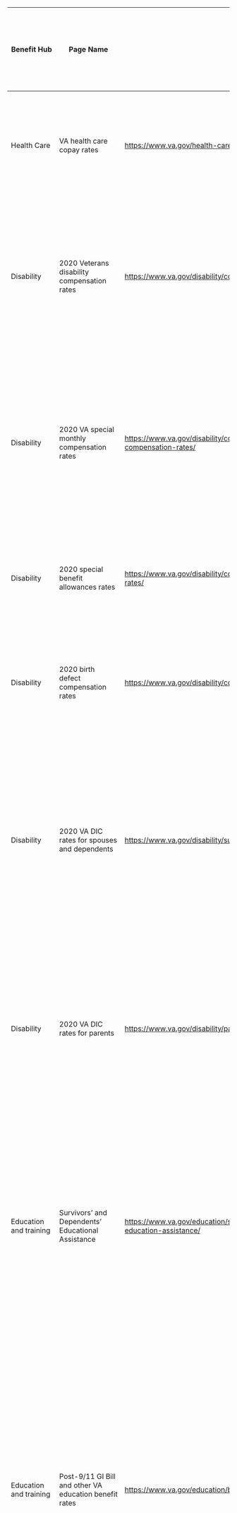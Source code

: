 Benefit Hub            | Page Name                                              | URL                                                                                       | Page Description                                                                                                                                                                                                                                                                                                                                                                                                                                                                                                                                    | Date rates change annually                                                                                                                                                                                                                                                                                                                                                               | Rates Included (if multiple)                                                                                                                                                                                                                                                                                        | Notes                                                                                                                                                                                                                                                                  | Any Historic Rates need to be PDF'd? If so, how many? | Screenshot?
-----------------------|--------------------------------------------------------|-------------------------------------------------------------------------------------------|-----------------------------------------------------------------------------------------------------------------------------------------------------------------------------------------------------------------------------------------------------------------------------------------------------------------------------------------------------------------------------------------------------------------------------------------------------------------------------------------------------------------------------------------------------|------------------------------------------------------------------------------------------------------------------------------------------------------------------------------------------------------------------------------------------------------------------------------------------------------------------------------------------------------------------------------------------|---------------------------------------------------------------------------------------------------------------------------------------------------------------------------------------------------------------------------------------------------------------------------------------------------------------------|------------------------------------------------------------------------------------------------------------------------------------------------------------------------------------------------------------------------------------------------------------------------|-------------------------------------------------------|------------
Health Care            | VA health care copay rates                             | https://www.va.gov/health-care/copay-rates/                                               | View 2020 copay rates for VA and VA-approved health care.                                                                                                                                                                                                                                                                                                                                                                                                                                                                                           | January 1st                                                                                                                                                                                                                                                                                                                                                                              | Urgent care copay rates, Outpatient care copay rates, Inpatient care copay rates, Medication copay rates, Geriatric and extended care copay rates                                                                                                                                                                   |                                                                                                                                                                                                                                                                        | N/A                                                   |            
Disability             | 2020 Veterans disability compensation rates            | https://www.va.gov/disability/compensation-rates/veteran-rates/                           | View 2020 Veterans disability compensation rates. Use our compensation benefits rate tables to find your monthly payment amount. We base your monthly payment amount on your disability rating and details about your dependent family members.                                                                                                                                                                                                                                                                                                     | December 1st                                                                                                                                                                                                                                                                                                                                                                             | Compensation rates for Veterans with a 10% to 20% disability rating, Compensation rates for Veterans with a 30% to 100% disability rating                                                                                                                                                                           |                                                                                                                                                                                                                                                                        | 2                                                     |            
Disability             | 2020 VA special monthly compensation rates             | https://www.va.gov/disability/compensation-rates/special-monthly-compensation-rates/      | VA special monthly compensation (SMC) is a higher rate of compensation that we pay to Veterans as well as their spouses, surviving spouses, and parents with certain needs or disabilities. Find the 2020 special monthly compensation rates that may apply to you.                                                                                                                                                                                                                                                                                 | December 1st                                                                                                                                                                                                                                                                                                                                                                             | Special monthly compensation rate payment variations, Special monthly compensation rates for Veterans without children, Special monthly compensation rates for Veterans with dependents, including children                                                                                                         |                                                                                                                                                                                                                                                                        | 2                                                     |             
Disability             | 2020 special benefit allowances rates                  | https://www.va.gov/disability/compensation-rates/special-benefit-allowance-rates/         | View 2020 special benefit rates that may apply to you if you qualify for an automobile or clothing allowance, or a Medal of Honor pension.                                                                                                                                                                                                                                                                                                                                                                                                          | -October 10th, Automobile allowance -December 12th, Clothing allowance -December 12th, Medal of Honor pension                                                                                                                                                                                                                                                                            | Automobile allowance, clothing allowance, Medal of Honor pension                                                                                                                                                                                                                                                    |                                                                                                                                                                                                                                                                        | 2                                                     |            
Disability             | 2020 birth defect compensation rates                   | https://www.va.gov/disability/compensation-rates/birth-defect-rates/                      | View 2020 compensation rates for Vietnam and Korea Veterans’ children who have spina bifida as well as women Vietnam Veterans’ children with certain other birth defects.                                                                                                                                                                                                                                                                                                                                                                           | December 1st                                                                                                                                                                                                                                                                                                                                                                             | Vietnam and Korea Veterans' children with spina bifida, Women Vietnam Veterans' children with certain other birth defects                                                                                                                                                                                           |                                                                                                                                                                                                                                                                        | 2                                                     |            
Disability             | 2020 VA DIC rates for spouses and dependents           | https://www.va.gov/disability/survivor-dic-rates/                                         | View 2020 VA Dependency and Indemnity Compensation (DIC) rates for the surviving spouses and dependent children of Veterans. These VA survivor benefits are tax exempt. This means you won’t have to pay any taxes on your compensation payments. These rates are effective December 1, 2019.                                                                                                                                                                                                                                                       | December 1st                                                                                                                                                                                                                                                                                                                                                                             | DIC rates if the Veteran died on or after January 1, 1993, DIC rates if the Veteran died before January 1, 1993                                                                                                                                                                                                     | This page is similar to the rates compensation page. The legacy page shows rates for 1999 and onward. Will these be redirected to point to the main DIC rates page for spouses and dependents. Also, should the historic rates section show only the last three years? | 4                                                     |            
Disability             | 2020 VA DIC rates for parents                          | https://www.va.gov/disability/parent-dic-rates/                                           | View 2020 VA Dependency and Indemnity Compensation (DIC) rates for the surviving parents of Veterans. These VA survivor benefits are tax exempt. This means you won’t have to pay any taxes on your DIC payments. These rates are effective December 1, 2019.                                                                                                                                                                                                                                                                                       | December 1st                                                                                                                                                                                                                                                                                                                                                                             | DIC rates if only 1 parent is alive, DIC rates if both parents are alive                                                                                                                                                                                                                                            | This page is similar to the rates compensation page. The legacy page shows rates for 1999 and onward. Will these be redirected to point to the main DIC rates page for parents. Also, should the historic rates section show only the last three years?                | 4                                                     |            
Education and training | Survivors’ and Dependents’ Educational Assistance      | https://www.va.gov/education/survivor-dependent-benefits/dependents-education-assistance/ | Learn about the Survivors’ and Dependents’ Educational Assistance (DEA) program. If you’re the child or spouse of a Veteran or service member who has died, is captured or missing, or has disabilities, you may be able to get help paying for school or job training through the DEA program—also called Chapter 35. Find out if you’re eligible for this benefit.                                                                                                                                                                                |                                                                                                                                                                                                                                                                                                                                                                                          |                                                                                                                                                                                                                                                                                                                     |                                                                                                                                                                                                                                                                        |                                                       |             
Education and training | Post-9/11 GI Bill and other VA education benefit rates | https://www.va.gov/education/benefit-rates/                                               | Check Post-9/11 GI Bill rates, Montgomery GI Bill rates, and other benefit amounts. We provide education benefits to qualifying Veterans and their family members. The amount of money you’ll get for things like books, tuition, and housing depends on which program you choose. Find the most recent GI Bill BAH rates and compare benefits with the GI Bill comparison tool                                                                                                                                                                     | -August 1st, Post-9/11 GI Bill (Chapter 33) and the Fry Scholarship  -October 1st, Montgomery GI Bill - Active Duty (MGIB-AD/Chapter 30)  -October 1st, Montgomery GI Bill - Selected Reserve (MGIB-SR/Chapter 1606)  -October 1st, Reserve Educational Assistance Program (REAP/Chapter 1607)  -October 1st, Survivors' and Dependents' Educational Assistance Program (DEA/Chapter 35) | Post-9/11 GI Bill (Chapter 33) and the Fry Scholarship, Montgomery GI Bill - Active Duty (MGIB-AD/Chapter 30), Montgomery GI Bill - Selected Reserve (MGIB-SR/Chapter 1606), Reserve Educational Assistance Program (REAP/Chapter 1607), Survivors' and Dependents' Educational Assistance Program (DEA/Chapter 35) | View the rates table link on this page (which routes user to legacy page). Including in this list as this may change in the future.                                                                                                                                    |                                                       |            
Careers and Employment | Subsistence Allowance Rates                            | https://www.benefits.va.gov/vocrehab/subsistence_allowance_rates.asp                      | In some cases, Veterans participating in the VR&E program may receive a subsistence allowance while they pursue an educational or training program in preparation for a future career. The subsistence allowance is paid each month, and is based on the rate of attendance in a training program (full time, three quarter time, or half time), the number of dependents, and the type of training. If a Veteran qualifies for the Post-9/11 GI Bill he/she may be eligible to receive the Basic Allowance for Housing (BAH) rate for subsistence. | -October 1st, Standard Ch31 Subsistence Allowance Rates   -January 1st, Post-9/11 Ch31 Subsistence Allowance Rate Information                                                                                                                                                                                                                                                            | Standard Ch31 Subsistence Allowance Rates, Post-9/11 Ch31 Subsistence Allowance Rate Information                                                                                                                                                                                                                    | This is a legacy page for now but may be something to keep track of for future content migration efforts.                                                                                                                                                              | Not yet                                               |           
Pension                | VA pension rates for Veterans                          | https://www.va.gov/pension/veterans-pension-rates/                                        | View current VA pension rates for Veterans, including VA Aid and Attendance rates. If you qualify for these benefits, we’ll base your payment amount on the difference between your countable income and a limit that Congress sets (called the Maximum Annual Pension Rate, or MAPR).                                                                                                                                                                                                                                                              | December 1st                                                                                                                                                                                                                                                                                                                                                                             | Find your Maximum Annual Pension Rate (MAPR) amount                                                                                                                                                                                                                                                                 | The historic rates section of this page provides links for all years back to 1999. May want to revise to only show the last three.                                                                                                                                     | Perhaps the last 3 years                              |            
Pension                | VA Survivors Pension benefit rates                     | https://www.va.gov/pension/survivors-pension-rates/                                       | Learn about VA Survivors Pension benefit rates. If you qualify for this benefit as a surviving spouse or dependent child, we’ll base your payment amount on the difference between your countable income and a limit that Congress sets (called the Maximum Annual Pension Rate, or MAPR).                                                                                                                                                                                                                                                          | December 1st                                                                                                                                                                                                                                                                                                                                                                             | Find your Maximum Annual Pension Rate (MAPR) amount                                                                                                                                                                                                                                                                 | The historic rates section of this page provides links for all years back to 1999. May want to revise to only show the last three.                                                                                                                                     | Perhaps the last 3 years                              |           
Pension                | Protected Pensions Rate Tables                         | https://www.benefits.va.gov/PENSION/current_protected_pension_rate_tables.asp             | Go to the How to Read Pension Benefits Rate Tables page to learn how to read Pension rates pages.                                                                                                                                                                                                                                                                                                                                                                                                                                                   | December 1st (for all rates)                                                                                                                                                                                                                                                                                                                                                             | Section 306 Disability Pension, Section 306 Death Pension, Old Law Disability Pension, Old Law Death Pension                                                                                                                                                                                                        | This is a legacy page for now but may be something to keep track of for future content migration efforts.                                                                                                                                                              |                                                       | #          
Housing                | VA funding fee and loan closing costs                  | https://www.va.gov/housing-assistance/home-loans/funding-fee-and-closing-costs/           | Learn about the VA funding fee and other closing costs you may need to pay on your VA-backed or VA direct home loan.                                                                                                                                                                                                                                                                                                                                                                                                                                | January 1st                                                                                                                                                                                                                                                                                                                                                                              | VA funding fee rate charts                                                                                                                                                                                                                                                                                          |                                                                                                                                                                                                                                                                        | No                                                    |            
Housing                | VA home loan limits                                    | https://www.va.gov/housing-assistance/home-loans/loan-limits/                             | Learn about VA home loan limits (also called VA home loan maximums). Find out the current loan limits and how they may affect the amount of money you can borrow using a VA-backed home loan.                                                                                                                                                                                                                                                                                                                                                       | Annually?                                                                                                                                                                                                                                                                                                                                                                                | VA home loan limits by year and county                                                                                                                                                                                                                                                                              | Not necessary a rates page, but there is a linked PDF that may need to be updated annually.                                                                                                                                                                            | No                                                    |            
Life Insurance         | Servicemembers’ Group Life Insurance (SGLI)            | https://www.va.gov/life-insurance/options-eligibility/sgli/                               | Servicemembers’ Group Life Insurance (SGLI) offers low-cost term coverage to eligible service members. If you’re a service member who meets certain criteria, we’ll automatically sign you up. Find out if you’re eligible and learn how to manage your SGLI coverage.                                                                                                                                                                                                                                                                              | July 1st                                                                                                                                                                                                                                                                                                                                                                                 | SGLI premium rates                                                                                                                                                                                                                                                                                                  |                                                                                                                                                                                                                                                                        | No, the new page does not link to historical rates    |            
Life Insurance         | Family Servicemembers’ Group Life Insurance (FSGLI)    | https://www.va.gov/life-insurance/options-eligibility/fsgli/                              | Family SGLI, also known as Family Servicemembers’ Group Life Insurance (FSGLI), offers coverage for the spouse and dependent children of service members covered under full-time SGLI. Find out how much coverage you may qualify for—and how to apply for and manage your benefits.                                                                                                                                                                                                                                                                | Not sure                                                                                                                                                                                                                                                                                                                                                                                 | Current spousal coverage monthly premium rates based on the amount of insurance coverage you want                                                                                                                                                                                                                   | Not sure if there's a date rates change                                                                                                                                                                                                                                | No, the new page does not link to historical rates    |            
Life Insurance         | Veterans’ Group Life Insurance (VGLI)                  | https://www.va.gov/life-insurance/options-eligibility/vgli/                               | With Veterans’ Group Life Insurance (VGLI), you may be able to keep your life insurance coverage after you leave the military for as long as you continue to pay the premiums. Find out if you qualify for VGLI and how to manage your coverage.                                                                                                                                                                                                                                                                                                    | Not sure if applicable; the rates shown on this page is from July 1, 2014                                                                                                                                                                                                                                                                                                                | VGLI premium rates are based on your age and the amount of insurance coverage you want.                                                                                                                                                                                                                             |                                                                                                                                                                                                                                                                        | No, the new page does not link to historical rates    |            
Burials and Memorials  | How to apply for a Veterans burial allowance           | https://www.va.gov/burials-memorials/veterans-burial-allowance/                           | Find out how to get Veterans burial allowances (sometimes called “Veterans death benefits”) to help cover burial, funeral, and transportation costs.                                                                                                                                                                                                                                                                                                                                                                                                | October 1st                                                                                                                                                                                                                                                                                                                                                                              | Burial allowance rates                                                                                                                                                                                                                                                                                              |                                                                                                                                                                                                                                                                        |                                                       |           




























